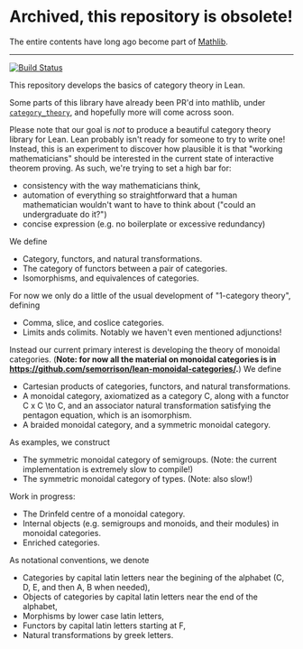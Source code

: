 # Archived, this repository is obsolete! 

The entire contents have long ago become part of [Mathlib](https://github.com/leanprover-community/mathlib4).

---

[![Build Status](https://travis-ci.org/semorrison/lean-category-theory.svg?branch=master)](https://travis-ci.org/semorrison/lean-category-theory)

This repository develops the basics of category theory in Lean.

Some parts of this library have already been PR'd into mathlib, under [`category_theory`](https://github.com/leanprover/mathlib/blob/master/docs/theories/categories.md), and hopefully more will come across soon.

Please note that our goal is _not_ to produce a beautiful category theory library for Lean. Lean probably isn't ready for someone to try to write one!
Instead, this is an experiment to discover how plausible it is that "working mathematicians" should be interested in the current state of interactive theorem proving. As such, we're trying to set a high bar for:
* consistency with the way mathematicians think, 
* automation of everything so straightforward that a human mathematician wouldn't want to have to think about ("could an undergraduate do it?")
* concise expression (e.g. no boilerplate or excessive redundancy)

We define
* Category, functors, and natural transformations.
* The category of functors between a pair of categories.
* Isomorphisms, and equivalences of categories.

For now we only do a little of the usual development of "1-category theory", defining
* Comma, slice, and coslice categories.
* Limits ands colimits.
Notably we haven't even mentioned adjunctions!

Instead our current primary interest is developing the theory of monoidal categories. (**Note: for now all the material on monoidal categories is in https://github.com/semorrison/lean-monoidal-categories/.**) We define
* Cartesian products of categories, functors, and natural transformations.
* A monoidal category, axiomatized as a category C, along with a functor C x C \to C, and an associator natural transformation satisfying the pentagon equation, which is an isomorphism.
* A braided monoidal category, and a symmetric monoidal category.

As examples, we construct
* The symmetric monoidal category of semigroups. (Note: the current implementation is extremely slow to compile!)
* The symmetric monoidal category of types. (Note: also slow!)

Work in progress:
* The Drinfeld centre of a monoidal category.
* Internal objects (e.g. semigroups and monoids, and their modules) in monoidal categories.
* Enriched categories.


As notational conventions, we denote
* Categories by capital latin letters near the begining of the alphabet (C, D, E, and then A, B when needed),
* Objects of categories by capital latin letters near the end of the alphabet,
* Morphisms by lower case latin letters,
* Functors by capital latin letters starting at F,
* Natural transformations by greek letters.

